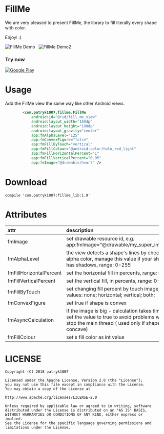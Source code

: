 # FillMe
We are very pleased to present FillMe, the library to fill literally every shape with color.

Enjoy! :)

![FillMe Demo](demo/demo1.gif)      ![FillMe Demo2](demo/demo3.gif)

### Try now

[![Google Play](demo/google_play.png)](https://play.google.com/store/apps/details?id=com.patryk1007.fillme)

# Usage

Add the FillMe view the same way like other Android views.

```xml
        <com.patryk1007.fillme.FillMe
            android:id="@+id/fill_me_view"
            android:layout_width="180dp"
            android:layout_height="180dp"
            android:layout_gravity="center"
            app:fmAlphaLevel="125"
            app:fmConvexFigure="false"
            app:fmFillByTouch="vertical"
            app:fmFillColour="@android:color/holo_red_light"
            app:fmFillHorizontalPercent="1"
            app:fmFillVerticalPercent="0.95"
            app:fmImage="@drawable/heart" />

```
# Download

    compile 'com.patryk1007:fillme_lib:1.0'


# Attributes


| attr | description |Default
|:---|:---|:---|
| fmImage | set drawable resource id, e.g. app:fmImage="@drawable/my_super_image" |-|
| fmAlphaLevel | the view detects a shape's lines by checking alpha color, manage this value if your shape has shadows,  range: 0-255 | 122 |
| fmFillHorizontalPercent |  set the horizontal fill in percents,  range: 0-1| 0 |
| fmFillVerticalPercent | set the vertical fill, in percents, range: 0-1| 0 |
| fmFillByTouch | set changing fill percent by touch image, values: none; horizontal; vertical; both; | none |
| fmConvexFigure | set true if shape is convex| true   |
| fmAsyncCalculation | if the image is big - calculation takes time, set the value to true to avoid problems with stop the main thread ( used only if shape is concave)| true  |
| fmFillColour |  set a fill color as int value| #00ff00  |

# LICENSE

```
Copyright (C) 2018 patryk1007

Licensed under the Apache License, Version 2.0 (the "License");
you may not use this file except in compliance with the License.
You may obtain a copy of the License at

http://www.apache.org/licenses/LICENSE-2.0

Unless required by applicable law or agreed to in writing, software
distributed under the License is distributed on an "AS IS" BASIS,
WITHOUT WARRANTIES OR CONDITIONS OF ANY KIND, either express or implied.
See the License for the specific language governing permissions and
limitations under the License.
```
